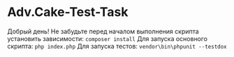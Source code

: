 ﻿# Adv.Cake-Test-Task


Добрый день!
Не забудьте перед началом выполнения скрипта установить зависимости: ```composer install```
Для запуска основного скрипта: ```php index.php```
Для запуска тестов: ```vendor\bin\phpunit --testdox```
